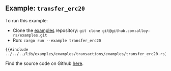 ## Example: `transfer_erc20`

To run this example:

- Clone the [examples](https://github.com/alloy-rs/examples) repository: `git clone git@github.com:alloy-rs/examples.git`
- Run: `cargo run --example transfer_erc20`

```rust,ignore
{{#include ../../../lib/examples/examples/transactions/examples/transfer_erc20.rs}}
```

Find the source code on Github [here](https://github.com/alloy-rs/examples/tree/main/examples/transactions/examples/transfer_erc20.rs).
